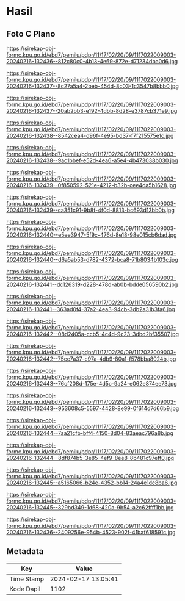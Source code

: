 # Hasil

## Foto C Plano

https://sirekap-obj-formc.kpu.go.id/ebd7/pemilu/pdpr/11/17/02/20/09/1117022009003-20240216-132436--812c80c0-4b13-4e69-872e-d71234dba0d6.jpg

https://sirekap-obj-formc.kpu.go.id/ebd7/pemilu/pdpr/11/17/02/20/09/1117022009003-20240216-132437--8c27a5a4-2beb-454d-8c03-1c3547b8bbb0.jpg

https://sirekap-obj-formc.kpu.go.id/ebd7/pemilu/pdpr/11/17/02/20/09/1117022009003-20240216-132437--20ab2bb3-e192-4dbb-8d28-e3787cb371e9.jpg

https://sirekap-obj-formc.kpu.go.id/ebd7/pemilu/pdpr/11/17/02/20/09/1117022009003-20240216-132438--8542cea4-d96f-4e95-bd37-f7f215575e1c.jpg

https://sirekap-obj-formc.kpu.go.id/ebd7/pemilu/pdpr/11/17/02/20/09/1117022009003-20240216-132438--9ac1bbef-e52d-4ea6-a5e4-4b473038b030.jpg

https://sirekap-obj-formc.kpu.go.id/ebd7/pemilu/pdpr/11/17/02/20/09/1117022009003-20240216-132439--0f850592-521e-4212-b32b-cee4da5b1628.jpg

https://sirekap-obj-formc.kpu.go.id/ebd7/pemilu/pdpr/11/17/02/20/09/1117022009003-20240216-132439--ca351c91-9b8f-4f0d-8813-bc693d13bb0b.jpg

https://sirekap-obj-formc.kpu.go.id/ebd7/pemilu/pdpr/11/17/02/20/09/1117022009003-20240216-132440--e5ee3947-5f9c-476d-8e18-98e015cb6dad.jpg

https://sirekap-obj-formc.kpu.go.id/ebd7/pemilu/pdpr/11/17/02/20/09/1117022009003-20240216-132440--d6a5ab53-d782-4372-bca8-71b8034b103c.jpg

https://sirekap-obj-formc.kpu.go.id/ebd7/pemilu/pdpr/11/17/02/20/09/1117022009003-20240216-132441--dc126319-d228-478d-ab0b-bdde056590b2.jpg

https://sirekap-obj-formc.kpu.go.id/ebd7/pemilu/pdpr/11/17/02/20/09/1117022009003-20240216-132441--363ad0f4-37a2-4ea3-94cb-3db2a31b3fa6.jpg

https://sirekap-obj-formc.kpu.go.id/ebd7/pemilu/pdpr/11/17/02/20/09/1117022009003-20240216-132442--08d2405a-ccb5-4c4d-9c23-3dbd2bf35507.jpg

https://sirekap-obj-formc.kpu.go.id/ebd7/pemilu/pdpr/11/17/02/20/09/1117022009003-20240216-132442--75cc7a37-c97a-4db9-80a1-f578bba8024b.jpg

https://sirekap-obj-formc.kpu.go.id/ebd7/pemilu/pdpr/11/17/02/20/09/1117022009003-20240216-132443--76cf208d-175e-4d5c-9a24-e062e874ee73.jpg

https://sirekap-obj-formc.kpu.go.id/ebd7/pemilu/pdpr/11/17/02/20/09/1117022009003-20240216-132443--953608c5-5597-4428-8e99-0f614d7d66b9.jpg

https://sirekap-obj-formc.kpu.go.id/ebd7/pemilu/pdpr/11/17/02/20/09/1117022009003-20240216-132444--7aa21cfb-bff4-4150-8d04-83aeac796a8b.jpg

https://sirekap-obj-formc.kpu.go.id/ebd7/pemilu/pdpr/11/17/02/20/09/1117022009003-20240216-132444--8df874b5-3e85-4ef9-8ee8-8b481c97eff0.jpg

https://sirekap-obj-formc.kpu.go.id/ebd7/pemilu/pdpr/11/17/02/20/09/1117022009003-20240216-132445--a5165066-b24e-4352-bb14-24a4e1dc8ba6.jpg

https://sirekap-obj-formc.kpu.go.id/ebd7/pemilu/pdpr/11/17/02/20/09/1117022009003-20240216-132445--329bd349-1d68-420a-9b54-a2c62ffff1bb.jpg

https://sirekap-obj-formc.kpu.go.id/ebd7/pemilu/pdpr/11/17/02/20/09/1117022009003-20240216-132436--2409256e-954b-4523-902f-41baf618591c.jpg


## Metadata

| Key        | Value               |
| ---------- | ------------------- |
| Time Stamp | 2024-02-17 13:05:41 |
| Kode Dapil | 1102                |



